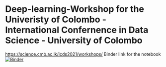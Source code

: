 # Deep-learning-Workshop for the Univeristy of Colombo - International Confernence in Data Science - University of Colombo
https://science.cmb.ac.lk/icds2021/workshops/
Binder link for the notebook
[![Binder](https://mybinder.org/badge_logo.svg)](https://mybinder.org/v2/gh/devink07/deep-learning-UoC/blob/main/Deep_Learning_Collab_Master.ipynb/HEAD)
